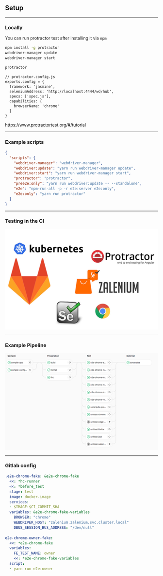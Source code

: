## Setup

---
### Locally

You can run protractor test after installing it via `npm`
```bash
npm install -g protractor
webdriver-manager update
webdriver-manager start
```

```bash
protractor
```

```
// protractor.config.js
exports.config = {
  framework: 'jasmine',
  seleniumAddress: 'http://localhost:4444/wd/hub',
  specs: ['spec.js'],
  capabilities: {
    browserName: 'chrome'
  }
}
```

https://www.protractortest.org/#/tutorial

---
### Example scripts

```json
{
  "scripts": {
    "webdriver-manager": "webdriver-manager",
    "webdriver:update": "yarn run webdriver-manager update",
    "webdriver:start": "yarn run webdriver-manager start",
    "protractor": "protractor",
    "pree2e:only": "yarn run webdriver:update -- --standalone",
    "e2e": "npm-run-all -p -r e2e:server e2e:only",
    "e2e:only": "yarn run protractor"
  }
}
```
---
### Testing in the CI
![e2e-setup](./slides/img/e2e-setup.jpg)

---
### Example Pipeline
![pipline](./slides/img/test-pipline.png)

---
### Gitlab config
```yml
.e2e-chrome-fake: &e2e-chrome-fake
  <<: *hc-runner
  <<: *before_test
  stage: test
  image: docker.image
  services:
  - $IMAGE:$CI_COMMIT_SHA
  variables: &e2e-chrome-fake-variables
    BROWSER: "chrome"
    WEBDRIVER_HOST: "zalenium.zalenium.svc.cluster.local"
    DBUS_SESSION_BUS_ADDRESS: "/dev/null"  

e2e-chrome-owner-fake:
  <<: *e2e-chrome-fake
  variables:
    FE_TEST_NAME: owner
    <<: *e2e-chrome-fake-variables
  script:
  - yarn run e2e:owner
```
